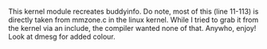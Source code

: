 This kernel module recreates buddyinfo. Do note, most of this (line 11-113) is directly taken from mmzone.c in the linux kernel. While I tried to grab it from the kernel via an include, the compiler wanted none of that. Anywho, enjoy! Look at dmesg for added colour.

